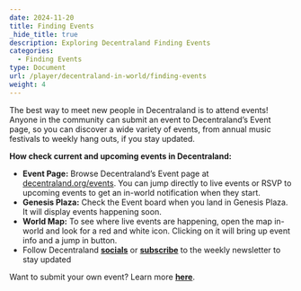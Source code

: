 ```yaml
---
date: 2024-11-20
title: Finding Events
_hide_title: true
description: Exploring Decentraland Finding Events
categories:
  - Finding Events
type: Document
url: /player/decentraland-in-world/finding-events
weight: 4
---
```



The best way to meet new people in Decentraland is to attend events! Anyone in the community can submit an event to Decentraland’s Event page, so you can discover a wide variety of events, from annual music festivals to weekly hang outs, if you stay updated.

**How check current and upcoming events in Decentraland:**

- **Event Page:** Browse Decentraland’s Event page at [decentraland.org/events](http://decentraland.org/events). You can jump directly to live events or RSVP to upcoming events to get an in-world notification when they start.
- **Genesis Plaza:** Check the Event board when you land in Genesis Plaza. It will display events happening soon.
- **World Map:** To see where live events are happening, open the map in-world and look for a red and white icon. Clicking on it will bring up event info and a jump in button.
- Follow Decentraland [**socials**](https://twitter.com/decentraland) or [**subscribe**](https://decentraland.beehiiv.com/subscribe) to the weekly newsletter to stay updated

Want to submit your own event? Learn more [**here**](https://www.youtube.com/watch?v=jMNk_W1yqjU).